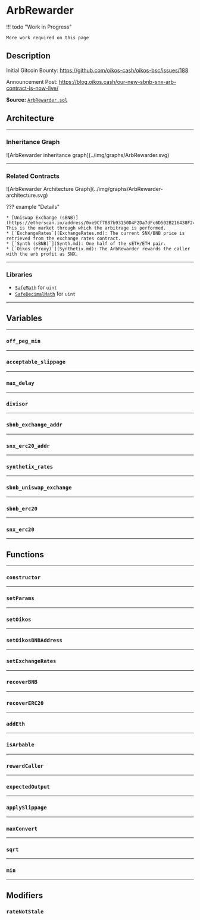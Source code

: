 # ArbRewarder

!!! todo "Work in Progress"

    More work required on this page

## Description

Initial Gitcoin Bounty: https://github.com/oikos-cash/oikos-bsc/issues/188

Announcement Post: https://blog.oikos.cash/our-new-sbnb-snx-arb-contract-is-now-live/

**Source:** [`ArbRewarder.sol`](https://github.com/oikos-cash/oikos-bsc/blob/arb-rewarder/contracts/ArbRewarder.sol)

## Architecture

---

### Inheritance Graph

<centered-image>
    ![ArbRewarder inheritance graph](../img/graphs/ArbRewarder.svg)
</centered-image>

---

### Related Contracts

<centered-image>
    ![ArbRewarder Architecture Graph](../img/graphs/ArbRewarder-architecture.svg)
</centered-image>

??? example "Details"

    * [Uniswap Exchange (sBNB)](https://etherscan.io/address/0xe9Cf7887b93150D4F2Da7dFc6D502B216438F244): This is the market through which the arbitrage is performed.
    * [`ExchangeRates`](ExchangeRates.md): The current SNX/BNB price is retrieved from the exchange rates contract.
    * [`Synth (sBNB)`](Synth.md): One half of the sETH/ETH pair.
    * [`Oikos (Proxy)`](Synthetix.md): The ArbRewarder rewards the caller with the arb profit as SNX.

---

### Libraries

- [`SafeMath`](SafeMath.md) for `uint`
- [`SafeDecimalMath`](SafeDecimalMath.md) for `uint`

---

## Variables

---

### `off_peg_min`

---

### `acceptable_slippage`

---

### `max_delay`

---

### `divisor`

---

### `sbnb_exchange_addr`

---

### `snx_erc20_addr`

---

### `synthetix_rates`

---

### `sbnb_uniswap_exchange`

---

### `sbnb_erc20`

---

### `snx_erc20`

---

## Functions

---

### `constructor`

---

### `setParams`

---

### `setOikos`

---

### `setOikosBNBAddress`

---

### `setExchangeRates`

---

### `recoverBNB`

---

### `recoverERC20`

---

### `addEth`

---

### `isArbable`

---

### `rewardCaller`

---

### `expectedOutput`

---

### `applySlippage`

---

### `maxConvert`

---

### `sqrt`

---

### `min`

---

## Modifiers

### `rateNotStale`
